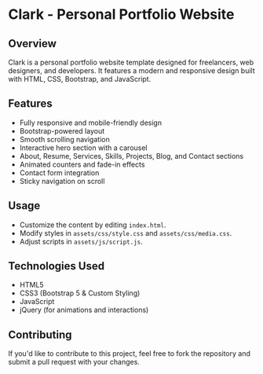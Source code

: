 # Clark - Personal Portfolio Website

## Overview
Clark is a personal portfolio website template designed for freelancers, web designers, and developers. It features a modern and responsive design built with HTML, CSS, Bootstrap, and JavaScript.

## Features
- Fully responsive and mobile-friendly design
- Bootstrap-powered layout
- Smooth scrolling navigation
- Interactive hero section with a carousel
- About, Resume, Services, Skills, Projects, Blog, and Contact sections
- Animated counters and fade-in effects
- Contact form integration
- Sticky navigation on scroll

## Usage
- Customize the content by editing `index.html`.
- Modify styles in `assets/css/style.css` and `assets/css/media.css`.
- Adjust scripts in `assets/js/script.js`.

## Technologies Used
- HTML5
- CSS3 (Bootstrap 5 & Custom Styling)
- JavaScript
- jQuery (for animations and interactions)

## Contributing
If you'd like to contribute to this project, feel free to fork the repository and submit a pull request with your changes.
